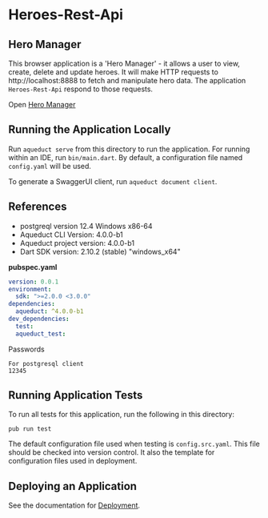 # Heroes-Rest-Api

## Hero Manager

This browser application is a 'Hero Manager' - it allows a user to view, create, delete and update heroes. It will make HTTP requests to http://localhost:8888 to fetch and manipulate hero data. The application 
```Heroes-Rest-Api``` respond to those requests.

 Open [Hero Manager](http://aqueduct-tutorial.stablekernel.io/#/dashboard)

## Running the Application Locally

Run `aqueduct serve` from this directory to run the application. For running within an IDE, run `bin/main.dart`. By default, a configuration file named `config.yaml` will be used.

To generate a SwaggerUI client, run `aqueduct document client`.

## References

- postgreql version 12.4 Windows x86-64	
- Aqueduct CLI Version: 4.0.0-b1
- Aqueduct project version: 4.0.0-b1
- Dart SDK version: 2.10.2 (stable) "windows_x64"

**pubspec.yaml**

```yaml
version: 0.0.1
environment:
  sdk: ">=2.0.0 <3.0.0"
dependencies:
  aqueduct: ^4.0.0-b1
dev_dependencies:
  test: 
  aqueduct_test: 
```
Passwords
```
For postgresql client
12345
```


## Running Application Tests

To run all tests for this application, run the following in this directory:

```
pub run test
```

The default configuration file used when testing is `config.src.yaml`. This file should be checked into version control. It also the template for configuration files used in deployment.

## Deploying an Application

See the documentation for [Deployment](https://aqueduct.io/docs/deploy/).
